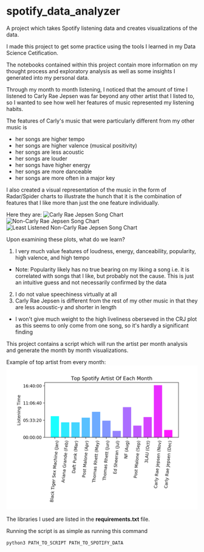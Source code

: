 # spotify_data_analyzer
A project which takes Spotify listening data and creates visualizations of the data. 

I made this project to get some practice using the tools I learned in my Data Science Cetification.

The notebooks contained within this project contain more information on my thought process and exploratory analysis as well as some insights I generated into my personal data.

Through my month to month listening, I noticed that the amount of time I listened to Carly Rae Jepsen was far beyond any other artist that I listed to, so I wanted to see how well her features of music represented my listening habits.

The features of Carly's music that were particularly different from my other music is

* her songs are higher tempo
* her songs are higher valence (musical positivity)
* her songs are less acoustic
* her songs are louder
* her songs have higher energy
* her songs are more danceable
* her songs are more often in a major key

I also created a visual representation of the music in the form of Radar/Spider charts to illustrate the hunch that it is the combination of features that I like more than just the one feature individually.

Here they are:
![Carly Rae Jepsen Song Chart]()
![Non-Carly Rae Jepsen Song Chart]()
![Least Listened Non-Carly Rae Jepsen Song Chart]()

Upon examining these plots, what do we learn?

1. I very much value features of loudness, energy, danceability, popularity, high valence, and high tempo
* Note: Popularity likely has no true bearing on my liking a song i.e. it is correlated with songs that I like, but probably not the cause. This is just an intuitive guess and not necessarily confirmed by the data
2. I do not value speechiness virtually at all
3. Carly Rae Jepsen is different from the rest of my other music in that they are less acoustic-y and shorter in length
* I won't give much weight to the high liveliness oberseved in the CRJ plot as this seems to only come from one song, so it's hardly a significant finding


This project contains a script which will run the artist per month analysis and generate the month by month visualizations. 

Example of top artist from every month:
![top artist every month](https://github.com/dalcantara7/spotify_data_analyzer/blob/master/Top%20Spotify%20Artists%20of%20Each%20Month.png)

The libraries I used are listed in the __requirements.txt__ file.

Running the script is as simple as running this command 
``` 
python3 PATH_TO_SCRIPT PATH_TO_SPOTIFY_DATA
``` 


